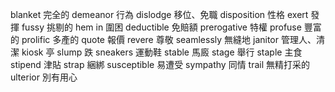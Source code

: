 blanket 完全的
demeanor 行為
dislodge 移位、免職
disposition 性格
exert 發揮
fussy 挑剔的
hem in 圍困
deductible 免賠額
prerogative 特權
profuse 豐富的
prolific 多產的
quote 報價
revere 尊敬
seamlessly 無縫地
janitor 管理人、清潔
kiosk 亭
slump 跌
sneakers 運動鞋
stable 馬廄
stage 舉行
staple 主食
stipend 津貼
strap 綑綁
susceptible 易遭受
sympathy 同情
trail 無精打采的
ulterior 別有用心